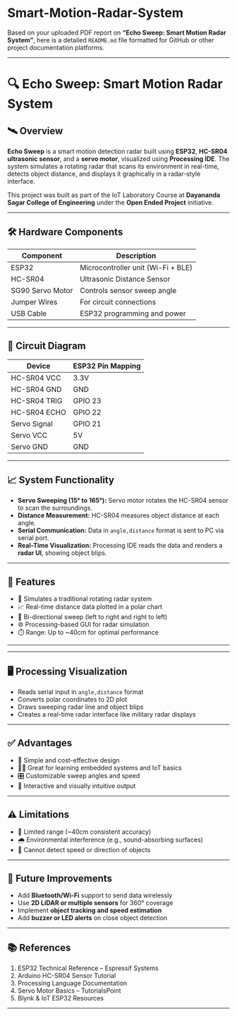 # Smart-Motion-Radar-System
Based on your uploaded PDF report on **“Echo Sweep: Smart Motion Radar System”**, here is a detailed `README.md` file formatted for GitHub or other project documentation platforms.

---


# 🔍 Echo Sweep: Smart Motion Radar System

## 🛰️ Overview

**Echo Sweep** is a smart motion detection radar built using **ESP32**, **HC-SR04 ultrasonic sensor**, and a **servo motor**, visualized using **Processing IDE**. The system simulates a rotating radar that scans its environment in real-time, detects object distance, and displays it graphically in a radar-style interface.

This project was built as part of the IoT Laboratory Course at **Dayananda Sagar College of Engineering** under the **Open Ended Project** initiative.

---

## 🛠️ Hardware Components

| Component           | Description                             |
|---------------------|-----------------------------------------|
| ESP32               | Microcontroller unit (Wi-Fi + BLE)      |
| HC-SR04             | Ultrasonic Distance Sensor              |
| SG90 Servo Motor    | Controls sensor sweep angle             |
| Jumper Wires        | For circuit connections                 |
| USB Cable           | ESP32 programming and power             |

---

## 🧰 Circuit Diagram

| Device             | ESP32 Pin Mapping   |
|--------------------|---------------------|
| HC-SR04 VCC        | 3.3V                |
| HC-SR04 GND        | GND                 |
| HC-SR04 TRIG       | GPIO 23             |
| HC-SR04 ECHO       | GPIO 22             |
| Servo Signal       | GPIO 21             |
| Servo VCC          | 5V                  |
| Servo GND          | GND                 |

---

## 📈 System Functionality

- **Servo Sweeping (15° to 165°):** Servo motor rotates the HC-SR04 sensor to scan the surroundings.
- **Distance Measurement:** HC-SR04 measures object distance at each angle.
- **Serial Communication:** Data in `angle,distance` format is sent to PC via serial port.
- **Real-Time Visualization:** Processing IDE reads the data and renders a **radar UI**, showing object blips.

---

## 🧪 Features

- 📡 Simulates a traditional rotating radar system
- 📈 Real-time distance data plotted in a polar chart
- 🔁 Bi-directional sweep (left to right and right to left)
- ⚙️ Processing-based GUI for radar simulation
- ⏱️ Range: Up to ~40cm for optimal performance

---



---

## 🖥️ Processing Visualization

* Reads serial input in `angle,distance` format
* Converts polar coordinates to 2D plot
* Draws sweeping radar line and object blips
* Creates a real-time radar interface like military radar displays

---

## ✅ Advantages

* 🔧 Simple and cost-effective design
* 👨‍🏫 Great for learning embedded systems and IoT basics
* 🎛️ Customizable sweep angles and speed
* 🧠 Interactive and visually intuitive output

---

## ⚠️ Limitations

* 📏 Limited range (\~40cm consistent accuracy)
* 🌧️ Environmental interference (e.g., sound-absorbing surfaces)
* 🛑 Cannot detect speed or direction of objects

---

## 🔮 Future Improvements

* Add **Bluetooth/Wi-Fi** support to send data wirelessly
* Use **2D LiDAR or multiple sensors** for 360° coverage
* Implement **object tracking and speed estimation**
* Add **buzzer or LED alerts** on close object detection

---

## 📚 References

1. ESP32 Technical Reference – Espressif Systems
2. Arduino HC-SR04 Sensor Tutorial
3. Processing Language Documentation
4. Servo Motor Basics – TutorialsPoint
5. Blynk & IoT ESP32 Resources

---


